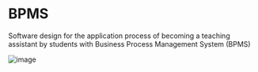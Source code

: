 # BPMS
Software design for the application process of becoming a teaching assistant by students with Business Process Management System (BPMS)

![image](https://github.com/mohammadganji1999/BPMS/assets/147670468/90850a1f-7355-4c7c-8c84-c249870eaf31)

